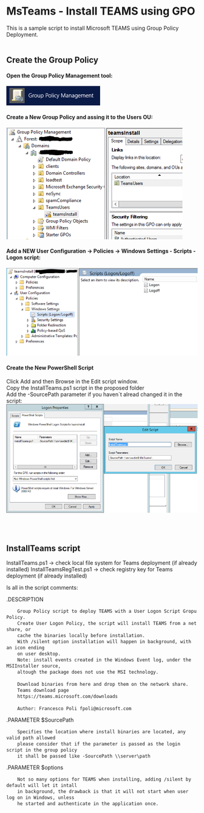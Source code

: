 # MsTeams - Install TEAMS using GPO

This is a sample script to install Microsoft TEAMS using Group Policy Deployment.
<br>
<br>
## Create the Group Policy

#### Open the Group Policy Management tool:
![Gpo Management Tool](https://github.com/francescopoli/MsTeams/raw/master/GPO_InstallPshell/Images/GPOManagement.png)

####  Create a New Group Policy and assing it to the Users OU:
![New Group Policy](https://github.com/francescopoli/MsTeams/raw/master/GPO_InstallPshell/Images/CreateNewPolicy.png)

#### Add a NEW User Configuration -> Policies -> Windows Settings - Scripts - Logon script:
![New User logon script](https://github.com/francescopoli/MsTeams/raw/master/GPO_InstallPshell/Images/ScriptLogonPolicy.PNG)

#### Create the New PowerShell Script
Click Add and then Browse in the Edit script window.<br>
Copy the InstallTeams.ps1 script in the proposed folder<br>
Add the -SourcePath parameter if you haven`t alread changed it in the script:
![Powershell logon script](https://github.com/francescopoli/MsTeams/raw/master/GPO_InstallPshell/Images/AddNewPowershellScript.PNG)

<br>
<br>

## InstallTeams script

InstallTeams.ps1 -> check local file system for Teams deployment (if already installed)
InstallTeamsRegTest.ps1 -> check registry key for Teams deployment (if already installed)

Is all in the script comments:

.DESCRIPTION

        Group Policy script to deploy TEAMS with a User Logon Script Gropu Policy.
        Create User Logon Policy, the script will install TEAMS from a net share, or
        cache the binaries locally before installation. 
        With /silent option installation will happen in background, with an icon ending 
        on user desktop.
        Note: install events created in the Windows Event log, under the MSIInstaller source,
        altough the package does not use the MSI technology.

        Download binaries from here and drop them on the network share.
        Teams download page
        https://teams.microsoft.com/downloads
        
        Author: Francesco Poli fpoli@microsoft.com

			
.PARAMETER $SourcePath

        Specifies the location where install binaries are located, any valid path allowed
        please consider that if the parameter is passed as the login script in the group policy
        it shall be passed like -SourcePath \\server\path
	
.PARAMETER $options 

        Not so many options for TEAMS when installing, adding /silent by default will let it intall
        in background, the drawback is that it will not start when user log on in Windows, unless
        he started and authenticate in the application once.